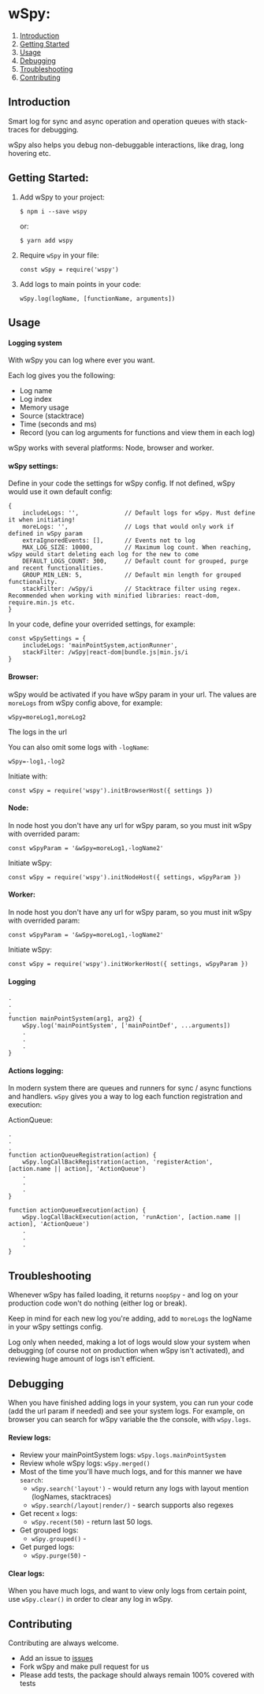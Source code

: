 # wSpy:  
1. [Introduction](#introduction)  
2. [Getting Started](#getting-started)
3. [Usage](#usage)
4. [Debugging](#debugging)
5. [Troubleshooting](#troubleshooting)
6. [Contributing](#contributing)

## Introduction
Smart log for sync and async operation and operation queues with stack-traces for debugging.

wSpy also helps you debug non-debuggable interactions, like drag, long hovering etc.

## Getting Started:
1. Add wSpy to your project:  
    ```
    $ npm i --save wspy
    ```
    or:
    ```
    $ yarn add wspy
    ```
2. Require `wSpy` in your file:  
    ```
    const wSpy = require('wspy')
    ```
3. Add logs to main points in your code:
    ```
    wSpy.log(logName, [functionName, arguments])
    ```


## Usage

#### Logging system
With wSpy you can log where ever you want.
  
Each log gives you the following:
* Log name
* Log index  
* Memory usage
* Source (stacktrace)
* Time (seconds and ms)
* Record (you can log arguments for functions and view them in each log)

wSpy works with several platforms: Node, browser and worker.

#### wSpy settings:
Define in your code the settings for wSpy config. If not defined, wSpy would use it own default config:
```
{
    includeLogs: '',             // Default logs for wSpy. Must define it when initiating!
    moreLogs: '',                // Logs that would only work if defined in wSpy param
    extraIgnoredEvents: [],      // Events not to log
    MAX_LOG_SIZE: 10000,         // Maximum log count. When reaching, wSpy would start deleting each log for the new to come
    DEFAULT_LOGS_COUNT: 300,     // Default count for grouped, purge and recent functionalities.
    GROUP_MIN_LEN: 5,            // Default min length for grouped functionality.
    stackFilter: /wSpy/i         // Stacktrace filter using regex. Recommended when working with minified libraries: react-dom, require.min.js etc.
}
```

In your code, define your overrided settings, for example:
```
const wSpySettings = {
    includeLogs: 'mainPointSystem,actionRunner',
    stackFilter: /wSpy|react-dom|bundle.js|min.js/i
}
```
#### Browser:
wSpy would be activated if you have wSpy param in your url. The values are `moreLogs` from wSpy config above, for example:  

```
wSpy=moreLog1,moreLog2
```

The logs in the url 

You can also omit some logs with `-logName`:

```
wSpy=-log1,-log2
```
Initiate with:

```
const wSpy = require('wspy').initBrowserHost({ settings })
```

#### Node:
In node host you don't have any url for wSpy param, so you must init wSpy with overrided param:
```
const wSpyParam = '&wSpy=moreLog1,-logName2'
```
Initiate wSpy:
```
const wSpy = require('wspy').initNodeHost({ settings, wSpyParam })
```

#### Worker:
In node host you don't have any url for wSpy param, so you must init wSpy with overrided param:
```
const wSpyParam = '&wSpy=moreLog1,-logName2'
```
Initiate wSpy:
```
const wSpy = require('wspy').initWorkerHost({ settings, wSpyParam })
```

#### Logging
```
.
.
.
function mainPointSystem(arg1, arg2) {
    wSpy.log('mainPointSystem', ['mainPointDef', ...arguments])
    .
    .
    .
}
```
#### Actions logging:
In modern system there are queues and runners for sync / async functions and handlers. `wSpy` gives you a way to log each function registration and execution:
  
ActionQueue:
```
.
.
.
function actionQueueRegistration(action) {
    wSpy.logCallBackRegistration(action, 'registerAction', [action.name || action], 'ActionQueue')
    .
    .
    .
}

function actionQueueExecution(action) {
    wSpy.logCallBackExecution(action, 'runAction', [action.name || action], 'ActionQueue')
    .
    .
    .
}
```

## Troubleshooting
Whenever wSpy has failed loading, it returns `noopSpy` - and log on your production code won't do nothing (either log or break).

Keep in mind for each new log you're adding, add to `moreLogs` the logName in your wSpy settings config.

Log only when needed, making a lot of logs would slow your system when debugging (of course not on production when wSpy isn't activated), and reviewing huge amount of logs isn't efficient.  

## Debugging
When you have finished adding logs in your system, you can run your code (add the url param if needed) and see your system logs. For example, on browser you can search for wSpy variable the the console, with `wSpy.logs`.

#### Review logs:

* Review your mainPointSystem logs: `wSpy.logs.mainPointSystem`
* Review whole wSpy logs: `wSpy.merged()`
* Most of the time you'll have much logs, and for this manner we have `search`:
  - `wSpy.search('layout')` - would return any logs with layout mention (logNames, stacktraces)
  - `wSpy.search(/layout|render/)` - search supports also regexes
* Get recent `x` logs:
  - `wSpy.recent(50)` - return last 50 logs.
* Get grouped logs:
  - `wSpy.grouped()` - 
* Get purged logs:
  - `wSpy.purge(50)` - 

#### Clear logs:
When you have much logs, and want to view only logs from certain point, use `wSpy.clear()` in order to clear any log in wSpy.


## Contributing
Contributing are always welcome.
- Add an issue to [issues](https://github.com/wix-incubator/wSpy/issues)
- Fork wSpy and make pull request for us
- Please add tests, the package should always remain 100% covered with tests
